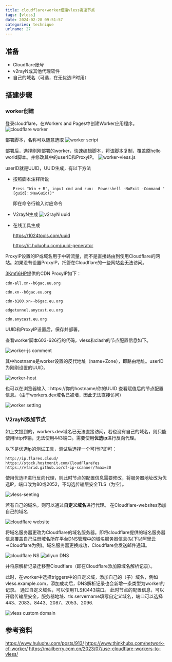 ```yaml
---
title: cloudflare+worker搭建vless高速节点
tags: [vless]
date: 2024-02-28 09:51:57
categories: technique
urlname: 27
---
```


## 准备
- Cloudflare账号
- v2rayN或其他代理软件
- 自己的域名（可选，在无优选IP时用）

## 搭建步骤

### worker创建

登录cloudflare，在Workers and Pages中创建Worker应用程序。
![cloudflare worker][1]

部署脚本，名称可以随意选取
![worker script][2]

部署后，选择刚刚部署的worker，快速编辑脚本，将[该脚本][3]复制，覆盖原hello world脚本。并修改其中的userID和ProxyIP。
![worker-vless.js][4]

userID就是UUID，UUID生成，有以下方法
- 按照脚本注释所说
  
  ```Press "Win + R", input cmd and run:  Powershell -NoExit -Command "[guid]::NewGuid()"```

  即在命令行输入对应命令
- V2rayN生成
  ![v2rayN uuid][5]
- 在线工具生成
  
  https://1024tools.com/uuid

  https://it.huluohu.com/uuid-generator

ProxyIP设置的IP或域名用于中转流量，而不是直接路由到使用Cloudflare的网站。如果没有设置ProxyIP，托管在Cloudflare的一些网站会无法访问。

[3Kmfi6HP][14]提供的CDN ProxyIP如下：
```
cdn-all.xn--b6gac.eu.org

cdn.xn--b6gac.eu.org

cdn-b100.xn--b6gac.eu.org

edgetunnel.anycast.eu.org

cdn.anycast.eu.org
```

UUID和ProxyIP设置后，保存并部署。

查看worker脚本603-626行的代码，vless和clash的节点配置信息如下。

![worker-js comment][6]

其中hostname是worker设置的反代地址（name+Zone），即路由地址。userID为刚刚设置的UUID。

![worker-host][7]

也可以在浏览器输入：https://你的hostname/你的UUID
查看赋值后的节点配置信息。（由于workers.dev域名已被墙，因此无法直接访问）

![worker setting][8]

### V2rayN添加节点

如上文提到的，workers.dev域名已无法直接访问，若也没有自己的域名，则只能使用http传输，无法使用443端口。需要使用**优选ip**进行反向代理。

以下是优选ip的测试工具，测试后选择一个可行IP即可：
```
http://ip.flares.cloud/
https://stock.hostmonit.com/CloudFlareYes
https://vfarid.github.io/cf-ip-scanner/?max=30
```

使用优选IP进行反向代理，则此时节点的配置信息需要修改，将服务器地址改为优选IP，端口改为80或2052，不勾选传输层安全TLS（为空）。

![vless-seeting][9]


若有自己的域名，则可以通过**自定义域名**进行代理。
在Cloudflare-websites添加自己的域名

![cloudflare website][10]

将域名服务器更改为Cloudflare的域名服务器。即将cloudflare提供的域名服务器信息覆盖自己注册域名所在平台DNS管理中的域名服务器信息(以下以阿里云→Cloudflare为例)。域名服务器更换成功，Cloudflare会发送邮件通知。

![cloudflare NS][11]
![aliyun DNS][12]

并将原解析记录迁移至Cloudflare（即在Cloudflare添加原域名解析记录）。

此时，在worker中选择triggers中的自定义域，添加自己的（子）域名，例如vless.example.com，添加成功后，DNS解析记录也会新增一条类型为worker的记录。
通过自定义域名，可以使用TLS和443端口。
此时节点的配置信息，可以开启传输层安全，服务器地址、tls servername填写自定义域名，端口可以选择443、2083、8443、2087、2053、2096.

![vless custom domain][13]


## 参考资料
https://www.huluohu.com/posts/913/
https://www.thinkhubx.com/network-cf-worker/
https://mailberry.com.cn/2023/07/use-cloudflare-workers-to-vless/

[1]: https://cdn.jsdelivr.net/gh/etamsylate-pupu/Image-host/blogImg/hexoBlog/cloudflare_worker.png
[2]: https://cdn.jsdelivr.net/gh/etamsylate-pupu/Image-host/blogImg/hexoBlog/worker_script.png
[3]: https://github.com/zizifn/edgetunnel/blob/main/src/worker-vless.js
[4]: https://cdn.jsdelivr.net/gh/etamsylate-pupu/Image-host/blogImg/hexoBlog/worker-vless.png
[5]: https://cdn.jsdelivr.net/gh/etamsylate-pupu/Image-host/blogImg/hexoBlog/v2rayN-uuid.png
[6]: https://cdn.jsdelivr.net/gh/etamsylate-pupu/Image-host/blogImg/hexoBlog/worker-vless-setting.png
[7]: https://cdn.jsdelivr.net/gh/etamsylate-pupu/Image-host/blogImg/hexoBlog/worker-host.png
[8]: https://cdn.jsdelivr.net/gh/etamsylate-pupu/Image-host/blogImg/hexoBlog/worker-vless-info.png
[9]: https://cdn.jsdelivr.net/gh/etamsylate-pupu/Image-host/blogImg/hexoBlog/vless-setting.png
[10]: https://cdn.jsdelivr.net/gh/etamsylate-pupu/Image-host/blogImg/hexoBlog/cloudflare-website.png
[11]: https://cdn.jsdelivr.net/gh/etamsylate-pupu/Image-host/blogImg/hexoBlog/cloudflare-NS.png
[12]: https://cdn.jsdelivr.net/gh/etamsylate-pupu/Image-host/blogImg/hexoBlog/aliyun-DNS.png
[13]: https://cdn.jsdelivr.net/gh/etamsylate-pupu/Image-host/blogImg/hexoBlog/vless-domain.png
[14]: https://github.com/3Kmfi6HP